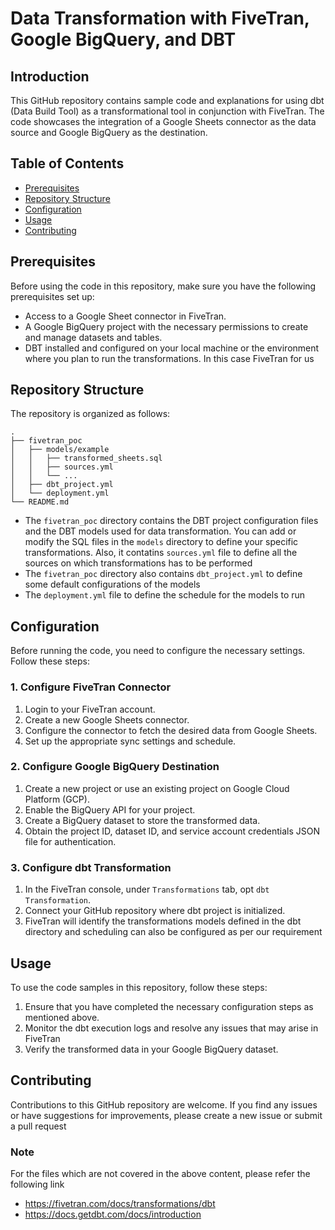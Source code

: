 # Data Transformation with FiveTran, Google BigQuery, and DBT

## Introduction
This GitHub repository contains sample code and explanations for using dbt (Data Build Tool) as a transformational tool in conjunction with FiveTran. The code showcases the integration of a Google Sheets connector as the data source and Google BigQuery as the destination.

## Table of Contents
- [Prerequisites](#prerequisites)
- [Repository Structure](#repository-structure)
- [Configuration](#configuration)
- [Usage](#usage)
- [Contributing](#contributing)

## Prerequisites
Before using the code in this repository, make sure you have the following prerequisites set up:

- Access to a Google Sheet connector in FiveTran.
- A Google BigQuery project with the necessary permissions to create and manage datasets and tables.
- DBT installed and configured on your local machine or the environment where you plan to run the transformations. In this case  FiveTran for us

## Repository Structure

The repository is organized as follows:

```
.
├── fivetran_poc
│   ├── models/example
│   │   ├── transformed_sheets.sql
│   │   ├── sources.yml
│   │   └── ...
│   ├── dbt_project.yml
│   └── deployment.yml
└── README.md
```

- The `fivetran_poc` directory contains the DBT project configuration files and the DBT models used for data transformation. You can add or modify the SQL files in the `models` directory to define your specific transformations. Also, it contatins `sources.yml` file to define all the sources on which transformations has to be performed
- The `fivetran_poc` directory also contains `dbt_project.yml` to define some default configurations of the models
- The `deployment.yml` file to define the schedule for the models to run

## Configuration
Before running the code, you need to configure the necessary settings. Follow these steps:

### 1. Configure FiveTran Connector
1. Login to your FiveTran account.
2. Create a new Google Sheets connector.
3. Configure the connector to fetch the desired data from Google Sheets.
4. Set up the appropriate sync settings and schedule.

### 2. Configure Google BigQuery Destination
1. Create a new project or use an existing project on Google Cloud Platform (GCP).
2. Enable the BigQuery API for your project.
3. Create a BigQuery dataset to store the transformed data.
4. Obtain the project ID, dataset ID, and service account credentials JSON file for authentication.

### 3. Configure dbt Transformation
1. In the FiveTran console, under `Transformations` tab, opt `dbt Transformation`.
2. Connect your GitHub repository where dbt project is initialized.
3. FiveTran will identify the transformations models defined in the dbt directory and scheduling can also be configured as per our requirement

## Usage
To use the code samples in this repository, follow these steps:

1. Ensure that you have completed the necessary configuration steps as mentioned above.
2. Monitor the dbt execution logs and resolve any issues that may arise in FiveTran
3. Verify the transformed data in your Google BigQuery dataset.

## Contributing
Contributions to this GitHub repository are welcome. If you find any issues or have suggestions for improvements, please create a new issue or submit a pull request

### Note
For the files which are not covered in the above content, please refer the following link
- https://fivetran.com/docs/transformations/dbt
- https://docs.getdbt.com/docs/introduction
